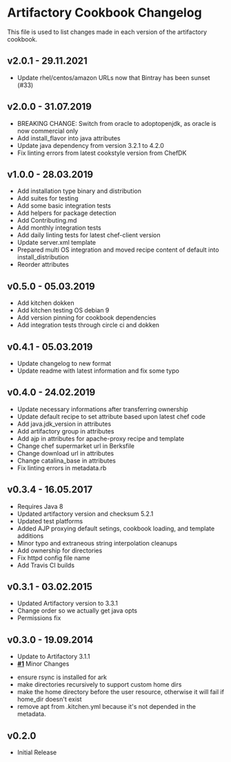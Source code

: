 # Artifactory Cookbook Changelog
This file is used to list changes made in each version of the artifactory cookbook.

## v2.0.1 - 29.11.2021

- Update rhel/centos/amazon URLs now that Bintray has been sunset (#33)

## v2.0.0 - 31.07.2019

- BREAKING CHANGE: Switch from oracle to adoptopenjdk, as oracle is now commercial only
- Add install_flavor into java attributes
- Update java dependency from version 3.2.1 to 4.2.0
- Fix linting errors from latest cookstyle version from ChefDK

## v1.0.0 - 28.03.2019

- Add installation type binary and distribution
- Add suites for testing
- Add some basic integration tests
- Add helpers for package detection
- Add Contributing.md
- Add monthly integration tests
- Add daily linting tests for latest chef-client version
- Update server.xml template
- Prepared multi OS integration and moved recipe content of default into install_distribution
- Reorder attributes

## v0.5.0 - 05.03.2019

- Add kitchen dokken
- Add kitchen testing OS debian 9
- Add version pinning for cookbook dependencies
- Add integration tests through circle ci and dokken

## v0.4.1 - 05.03.2019

- Update changelog to new format
- Update readme with latest information and fix some typo

## v0.4.0 - 24.02.2019

- Update necessary informations after transferring ownership
- Update default recipe to set attribute based upon latest chef code
- Add java.jdk_version in attributes
- Add artifactory group in attributes
- Add ajp in attributes for apache-proxy recipe and template
- Change chef supermarket url in Berksfile
- Change download url in attributes
- Change catalina_base in attributes
- Fix linting errors in metadata.rb

## v0.3.4 - 16.05.2017

- Requires Java 8
- Updated artifactory version and checksum 5.2.1
- Updated test platforms
- Added AJP proxying default setings, cookbook loading, and template additions
- Minor typo and extraneous string interpolation cleanups
- Add ownership for directories
- Fix httpd config file name
- Add Travis CI builds

## v0.3.1 - 03.02.2015

- Updated Artifactory version to 3.3.1
- Change order so we actually get java opts
- Permissions fix

## v0.3.0 - 19.09.2014

- Update to Artifactory 3.1.1
- **[#1](https://github.com/agileorbit-cookbooks/artifactory/pull/1)** Minor Changes
 * ensure rsync is installed for ark
 * make directories recursively to support custom home dirs
 * make the home directory before the user resource, otherwise it will fail if home_dir doesn't exist
 * remove apt from .kitchen.yml because it's not depended in the metadata.

## v0.2.0

- Initial Release
